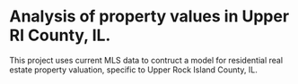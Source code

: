 # Analysis of property values in Upper RI County, IL.

This project uses current MLS data to contruct a model for residential real estate property valuation, specific to Upper Rock Island County, IL.
